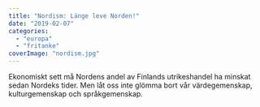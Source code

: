 ```yaml
---
title: "Nordism: Länge leve Norden!"
date: "2019-02-07"
categories: 
  - "europa"
  - "fritanke"
coverImage: "nordism.jpg"
---
```


Ekonomiskt sett må Nordens andel av Finlands utrikeshandel ha minskat sedan Nordeks tider. Men låt oss inte glömma bort vår värdegemenskap, kulturgemenskap och språkgemenskap.
